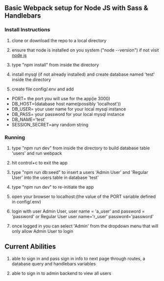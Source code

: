 ## Basic Webpack setup for Node JS with Sass & Handlebars
### Install Instructions

1) clone or download the repo to a local directory

2) ensure that node is installed on you system ("node --version") if not visit [node js](https://nodejs.org/en/)

3) type "npm install" from inside the directory

4) install mysql (if not already installed) and create database named 'test' inside the directory

5) create file config/.env and add
* PORT= the port you will use for the app(ie 3000)
* DB_HOST=(database host name(possibly 'localhost'))
* DB_USER= your user name for your local mysql instance
* DB_PASS= your password for your local mysql instance
* DB_NAME='test'
* SESSION_SECRET=any random string

### Running
1) type "npm run dev" from inside the directory to build database table 'users' and run webpack

2) hit control+c to exit the app

3) type "npm run db:seed" to insert a users 'Admin User' and 'Regular User' into the users table in database 'test'

4) type "npm run dev" to re-initiate the app

5) open your browser to localhost:(the value of the PORT variable defined in config/.env)

6) login with user Admin User, user name = 'a_user' and password = 'password' or Regular User user name='r_user' password='password'

7) once logged in you can select 'Admin' from the dropdown menu that will only allow Admin User to login

## Current Abilities
1) able to sign in and pass sign in info to next page through routes, a database query and handlebars variables

2) able to sign in to admin backend to view all users


